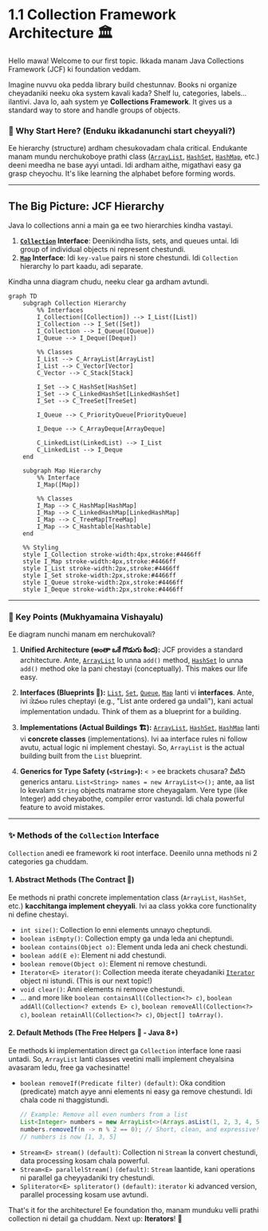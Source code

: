 # 1.1 Collection Framework Architecture 🏛️

Hello mawa! Welcome to our first topic. Ikkada manam Java Collections Framework (JCF) ki foundation veddam.

Imagine nuvvu oka pedda library build chestunnav. Books ni organize cheyadaniki neeku oka system kavali kada? Shelf lu, categories, labels... ilantivi. Java lo, aah system ye **Collections Framework**. It gives us a standard way to store and handle groups of objects.

### 🤔 Why Start Here? (Enduku ikkadanunchi start cheyyali?)

Ee hierarchy (structure) ardham chesukovadam chala critical. Endukante manam mundu nerchukoboye prathi class ([`ArrayList`](../../02-List-Interface/2-ArrayList/README.md), [`HashSet`](../../03-Set-Interface/2-HashSet/README.md), [`HashMap`](../../05-Map-Interface/2-HashMap/README.md), etc.) deeni meedha ne base ayyi untadi. Idi ardham aithe, migathavi easy ga grasp cheyochu. It's like learning the alphabet before forming words.

---

## The Big Picture: JCF Hierarchy

Java lo collections anni a main ga ee two hierarchies kindha vastayi.

1.  **[`Collection`](#methods-of-the-collection-interface) Interface**: Deenikindha lists, sets, and queues untai. Idi group of individual objects ni represent chestundi.
2.  **[`Map`](../../05-Map-Interface/README.md) Interface**: Idi `key-value` pairs ni store chestundi. Idi `Collection` hierarchy lo part kaadu, adi separate.

Kindha unna diagram chudu, neeku clear ga ardham avtundi.

```mermaid
graph TD
    subgraph Collection Hierarchy
        %% Interfaces
        I_Collection([Collection]) --> I_List([List])
        I_Collection --> I_Set([Set])
        I_Collection --> I_Queue([Queue])
        I_Queue --> I_Deque([Deque])

        %% Classes
        I_List --> C_ArrayList[ArrayList]
        I_List --> C_Vector[Vector]
        C_Vector --> C_Stack[Stack]

        I_Set --> C_HashSet[HashSet]
        I_Set --> C_LinkedHashSet[LinkedHashSet]
        I_Set --> C_TreeSet[TreeSet]

        I_Queue --> C_PriorityQueue[PriorityQueue]

        I_Deque --> C_ArrayDeque[ArrayDeque]

        C_LinkedList(LinkedList) --> I_List
        C_LinkedList --> I_Deque
    end

    subgraph Map Hierarchy
        %% Interface
        I_Map([Map])

        %% Classes
        I_Map --> C_HashMap[HashMap]
        I_Map --> C_LinkedHashMap[LinkedHashMap]
        I_Map --> C_TreeMap[TreeMap]
        I_Map --> C_Hashtable[Hashtable]
    end

    %% Styling
    style I_Collection stroke-width:4px,stroke:#4466ff
    style I_Map stroke-width:4px,stroke:#4466ff
    style I_List stroke-width:2px,stroke:#4466ff
    style I_Set stroke-width:2px,stroke:#4466ff
    style I_Queue stroke-width:2px,stroke:#4466ff
    style I_Deque stroke-width:2px,stroke:#4466ff
```

---

### 🔑 Key Points (Mukhyamaina Vishayalu)

Ee diagram nunchi manam em nerchukovali?

1.  **Unified Architecture (అంతా ఒకే గొడుగు కింద):** JCF provides a standard architecture. Ante, [`ArrayList`](../../02-List-Interface/2-ArrayList/README.md) lo unna `add()` method, [`HashSet`](../../03-Set-Interface/2-HashSet/README.md) lo unna `add()` method oke la pani chestayi (conceptually). This makes our life easy.

2.  **Interfaces (Blueprints 📜):** [`List`](../../02-List-Interface/README.md), [`Set`](../../03-Set-Interface/README.md), [`Queue`](../../04-Queue-Interface/README.md), [`Map`](../../05-Map-Interface/README.md) lanti vi **interfaces**. Ante, ivi ਕੇవలం rules cheptayi (e.g., "List ante ordered ga undali"), kani actual implementation undadu. Think of them as a blueprint for a building.

3.  **Implementations (Actual Buildings 🏗️):** [`ArrayList`](../../02-List-Interface/2-ArrayList/README.md), [`HashSet`](../../03-Set-Interface/2-HashSet/README.md), [`HashMap`](../../05-Map-Interface/2-HashMap/README.md) lanti vi **concrete classes** (implementations). Ivi aa interface rules ni follow avutu, actual logic ni implement chestayi. So, `ArrayList` is the actual building built from the `List` blueprint.

4.  **Generics for Type Safety (`<String>`):** `< >` ee brackets chusara? వీటిని generics antaru. `List<String> names = new ArrayList<>();` ante, aa list lo kevalam `String` objects matrame store cheyagalam. Vere type (like Integer) add cheyabothe, compiler error vastundi. Idi chala powerful feature to avoid mistakes.

---

### ✨ Methods of the `Collection` Interface

`Collection` anedi ee framework ki root interface. Deenilo unna methods ni 2 categories ga chuddam.

#### 1. Abstract Methods (The Contract 📜)
Ee methods ni prathi concrete implementation class (`ArrayList`, `HashSet`, etc.) **kacchitanga implement cheyyali**. Ivi aa class yokka core functionality ni define chestayi.
*   `int size()`: Collection lo enni elements unnayo cheptundi.
*   `boolean isEmpty()`: Collection empty ga unda leda ani cheptundi.
*   `boolean contains(Object o)`: Element unda leda ani check chestundi.
*   `boolean add(E e)`: Element ni add chestundi.
*   `boolean remove(Object o)`: Element ni remove chestundi.
*   `Iterator<E> iterator()`: Collection meeda iterate cheyadaniki [`Iterator`](../2-Iterator-Pattern/README.md) object ni istundi. (This is our next topic!)
*   `void clear()`: Anni elements ni remove chestundi.
*   ... and more like `boolean containsAll(Collection<?> c)`, `boolean addAll(Collection<? extends E> c)`, `boolean removeAll(Collection<?> c)`, `boolean retainAll(Collection<?> c)`, `Object[] toArray()`.

#### 2. Default Methods (The Free Helpers 🎁 - Java 8+)
Ee methods ki implementation direct ga `Collection` interface lone raasi untadi. So, `ArrayList` lanti classes veetini malli implement cheyalsina avasaram ledu, free ga vachesinatte!
*   `boolean removeIf(Predicate filter)` `(default)`: Oka condition (predicate) match ayye anni elements ni easy ga remove chestundi. Idi chala code ni thaggistundi.
    ```java
    // Example: Remove all even numbers from a list
    List<Integer> numbers = new ArrayList<>(Arrays.asList(1, 2, 3, 4, 5, 6));
    numbers.removeIf(n -> n % 2 == 0); // Short, clean, and expressive!
    // numbers is now [1, 3, 5]
    ```
*   `Stream<E> stream()` `(default)`: Collection ni `Stream` la convert chestundi, data processing kosam chala powerful.
*   `Stream<E> parallelStream()` `(default)`: `Stream` laantide, kani operations ni parallel ga cheyyadaniki try chestundi.
*   `Spliterator<E> spliterator()` `(default)`: `iterator` ki advanced version, parallel processing kosam use avtundi.

That's it for the architecture! Ee foundation tho, manam munduku velli prathi collection ni detail ga chuddam. Next up: **Iterators**! 🔄

